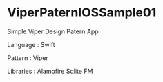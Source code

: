 # ViperPaternIOSSample01
Simple Viper Design Patern App

Language : 
Swift 

Pattern : 
  Viper

Libraries : 
  Alamofire 
  Sqlite
  FM
  

